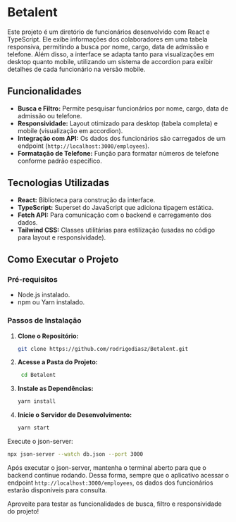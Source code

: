 # Betalent

Este projeto é um diretório de funcionários desenvolvido com React e TypeScript. Ele exibe informações dos colaboradores em uma tabela responsiva, permitindo a busca por nome, cargo, data de admissão e telefone. Além disso, a interface se adapta tanto para visualizações em desktop quanto mobile, utilizando um sistema de accordion para exibir detalhes de cada funcionário na versão mobile.

## Funcionalidades

- **Busca e Filtro:** Permite pesquisar funcionários por nome, cargo, data de admissão ou telefone.
- **Responsividade:** Layout otimizado para desktop (tabela completa) e mobile (visualização em accordion).
- **Integração com API:** Os dados dos funcionários são carregados de um endpoint (`http://localhost:3000/employees`).
- **Formatação de Telefone:** Função para formatar números de telefone conforme padrão específico.

## Tecnologias Utilizadas

- **React:** Biblioteca para construção da interface.
- **TypeScript:** Superset do JavaScript que adiciona tipagem estática.
- **Fetch API:** Para comunicação com o backend e carregamento dos dados.
- **Tailwind CSS:** Classes utilitárias para estilização (usadas no código para layout e responsividade).

## Como Executar o Projeto

### Pré-requisitos

- Node.js instalado.
- npm ou Yarn instalado.

### Passos de Instalação

1. **Clone o Repositório:**

   ```bash
   git clone https://github.com/rodrigodiasz/Betalent.git

2. **Acesse a Pasta do Projeto:**

    ```bash
     cd Betalent
    ```
3. **Instale as Dependências:**

    ```bash
    yarn install
    ```
4. **Inicie o Servidor de Desenvolvimento:**

     ```bash
    yarn start

Execute o json-server:

  ```bash
npx json-server --watch db.json --port 3000
```

Após executar o json-server, mantenha o terminal aberto para que o backend continue rodando. Dessa forma, sempre que o aplicativo acessar o endpoint `http://localhost:3000/employees`, os dados dos funcionários estarão disponíveis para consulta.

Aproveite para testar as funcionalidades de busca, filtro e responsividade do projeto!
